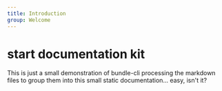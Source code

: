 ```yaml
---
title: Introduction
group: Welcome
---
```


# start documentation kit

This is just a small demonstration of bundle-cli processing the markdown files to group them into this small static documentation... easy, isn't it?
